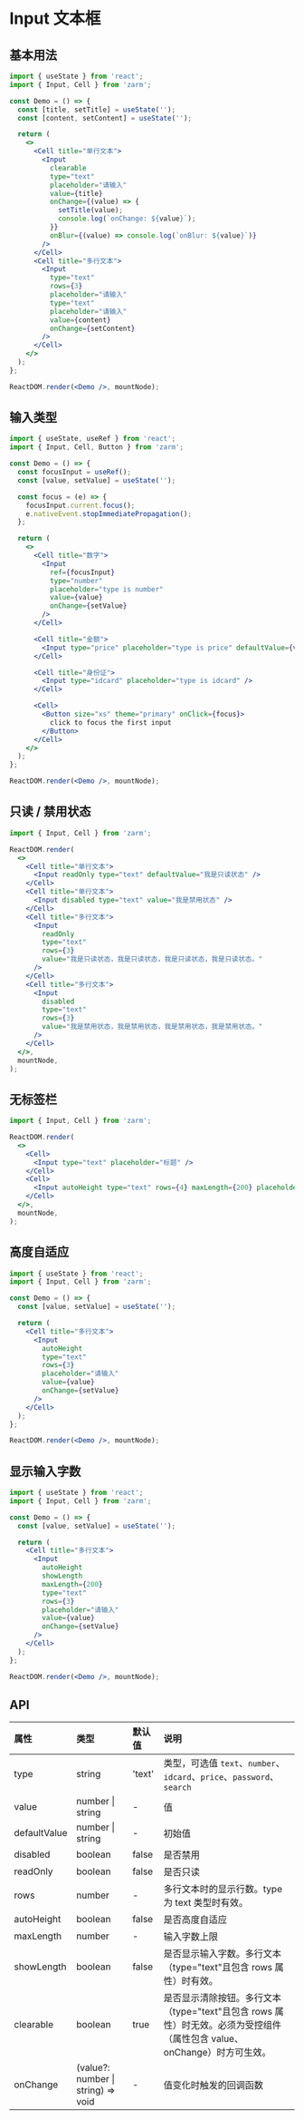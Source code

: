 # Input 文本框

## 基本用法

```jsx
import { useState } from 'react';
import { Input, Cell } from 'zarm';

const Demo = () => {
  const [title, setTitle] = useState('');
  const [content, setContent] = useState('');

  return (
    <>
      <Cell title="单行文本">
        <Input
          clearable
          type="text"
          placeholder="请输入"
          value={title}
          onChange={(value) => {
            setTitle(value);
            console.log(`onChange: ${value}`);
          }}
          onBlur={(value) => console.log(`onBlur: ${value}`)}
        />
      </Cell>
      <Cell title="多行文本">
        <Input
          type="text"
          rows={3}
          placeholder="请输入"
          type="text"
          placeholder="请输入"
          value={content}
          onChange={setContent}
        />
      </Cell>
    </>
  );
};

ReactDOM.render(<Demo />, mountNode);
```

## 输入类型

```jsx
import { useState, useRef } from 'react';
import { Input, Cell, Button } from 'zarm';

const Demo = () => {
  const focusInput = useRef();
  const [value, setValue] = useState('');

  const focus = (e) => {
    focusInput.current.focus();
    e.nativeEvent.stopImmediatePropagation();
  };

  return (
    <>
      <Cell title="数字">
        <Input
          ref={focusInput}
          type="number"
          placeholder="type is number"
          value={value}
          onChange={setValue}
        />
      </Cell>

      <Cell title="金额">
        <Input type="price" placeholder="type is price" defaultValue={value} />
      </Cell>

      <Cell title="身份证">
        <Input type="idcard" placeholder="type is idcard" />
      </Cell>

      <Cell>
        <Button size="xs" theme="primary" onClick={focus}>
          click to focus the first input
        </Button>
      </Cell>
    </>
  );
};

ReactDOM.render(<Demo />, mountNode);
```

## 只读 / 禁用状态

```jsx
import { Input, Cell } from 'zarm';

ReactDOM.render(
  <>
    <Cell title="单行文本">
      <Input readOnly type="text" defaultValue="我是只读状态" />
    </Cell>
    <Cell title="单行文本">
      <Input disabled type="text" value="我是禁用状态" />
    </Cell>
    <Cell title="多行文本">
      <Input
        readOnly
        type="text"
        rows={3}
        value="我是只读状态，我是只读状态，我是只读状态，我是只读状态。"
      />
    </Cell>
    <Cell title="多行文本">
      <Input
        disabled
        type="text"
        rows={3}
        value="我是禁用状态，我是禁用状态，我是禁用状态，我是禁用状态。"
      />
    </Cell>
  </>,
  mountNode,
);
```

## 无标签栏

```jsx
import { Input, Cell } from 'zarm';

ReactDOM.render(
  <>
    <Cell>
      <Input type="text" placeholder="标题" />
    </Cell>
    <Cell>
      <Input autoHeight type="text" rows={4} maxLength={200} placeholder="摘要" />
    </Cell>
  </>,
  mountNode,
);
```

## 高度自适应

```jsx
import { useState } from 'react';
import { Input, Cell } from 'zarm';

const Demo = () => {
  const [value, setValue] = useState('');

  return (
    <Cell title="多行文本">
      <Input
        autoHeight
        type="text"
        rows={3}
        placeholder="请输入"
        value={value}
        onChange={setValue}
      />
    </Cell>
  );
};

ReactDOM.render(<Demo />, mountNode);
```

## 显示输入字数

```jsx
import { useState } from 'react';
import { Input, Cell } from 'zarm';

const Demo = () => {
  const [value, setValue] = useState('');

  return (
    <Cell title="多行文本">
      <Input
        autoHeight
        showLength
        maxLength={200}
        type="text"
        rows={3}
        placeholder="请输入"
        value={value}
        onChange={setValue}
      />
    </Cell>
  );
};

ReactDOM.render(<Demo />, mountNode);
```

## API

| 属性         | 类型                               | 默认值 | 说明                                                                                                                    |
| :----------- | :--------------------------------- | :----- | :---------------------------------------------------------------------------------------------------------------------- |
| type         | string                             | 'text' | 类型，可选值 `text`、`number`、`idcard`、`price`、`password`、`search`                                                  |
| value        | number \| string                   | -      | 值                                                                                                                      |
| defaultValue | number \| string                   | -      | 初始值                                                                                                                  |
| disabled     | boolean                            | false  | 是否禁用                                                                                                                |
| readOnly     | boolean                            | false  | 是否只读                                                                                                                |
| rows         | number                             | -      | 多行文本时的显示行数。type 为 text 类型时有效。                                                                         |
| autoHeight   | boolean                            | false  | 是否高度自适应                                                                                                          |
| maxLength    | number                             | -      | 输入字数上限                                                                                                            |
| showLength   | boolean                            | false  | 是否显示输入字数。多行文本（type="text"且包含 rows 属性）时有效。                                                       |
| clearable    | boolean                            | true   | 是否显示清除按钮。多行文本（type="text"且包含 rows 属性）时无效。必须为受控组件（属性包含 value、onChange）时方可生效。 |
| onChange     | (value?: number \| string) => void | -      | 值变化时触发的回调函数                                                                                                  |
